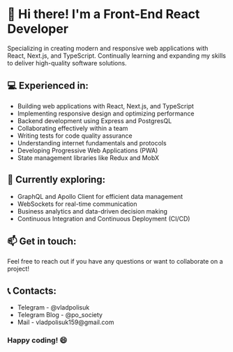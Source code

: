 <h1>👋 Hi there! I'm a Front-End React Developer</h1>
<p>Specializing in creating modern and responsive web applications with React, Next.js, and TypeScript. Continually learning and expanding my skills to deliver high-quality software solutions.</p>

<h2>💻 Experienced in:</h2>
<ul>
	<li>Building web applications with React, Next.js, and TypeScript</li>
	<li>Implementing responsive design and optimizing performance</li>
	<li>Backend development using Express and PostgresQL</li>
	<li>Collaborating effectively within a team</li>
	<li>Writing tests for code quality assurance</li>
	<li>Understanding internet fundamentals and protocols</li>
	<li>Developing Progressive Web Applications (PWA)</li>
	<li>State management libraries like Redux and MobX</li>
</ul>

<h2>🌱 Currently exploring:</h2>
<ul>
	<li>GraphQL and Apollo Client for efficient data management</li>
	<li>WebSockets for real-time communication</li>
	<li>Business analytics and data-driven decision making</li>
	<li>Continuous Integration and Continuous Deployment (CI/CD)</li>
</ul>

<h2>📫 Get in touch:</h2>
<p>Feel free to reach out if you have any questions or want to collaborate on a project!</p>

<h2>📞 Contacts:</h2>
<ul>
	<li>Telegram - @vladpolisuk</li>
	<li>Telegram Blog - @po_society</li>
	<li>Mail - vladpolisuk159@gmail.com</li>
</ul>

<h3>Happy coding! 😄</h3>
